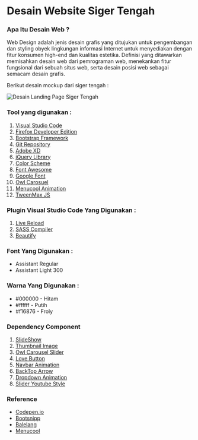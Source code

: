 
# Desain Website Siger Tengah

### Apa Itu Desain Web ?

Web Design adalah jenis desain grafis yang ditujukan untuk pengembangan dan styling obyek lingkungan informasi Internet untuk menyediakan dengan fitur konsumen high-end dan kualitas estetika. Definisi yang ditawarkan memisahkan desain web dari pemrograman web, menekankan fitur fungsional dari sebuah situs web, serta desain posisi web sebagai semacam desain grafis.

Berikut desain mockup dari siger tengah :

![Desain Landing Page Siger Tengah](https://imgbbb.com/images/2019/03/21/Screenshot-50.png)

### Tool yang digunakan :

1. [Visual Studio Code](https://code.visualstudio.com/)
2. [Firefox Developer Edition](https://www.mozilla.org/id/firefox/developer/all/)
3. [Bootstrap Framework](https://getbootstrap.com/)
4. [Git Repository](github.com)
5. [Adobe XD](https://www.adobe.com/products/xd.html)
6. [jQuery Library](https://jquery.com/download/)
7. [Color Scheme](https://coolors.co/)
8. [Font Awesome](https://www.bootstrapcdn.com/fontawesome/)
9. [Google Font](https://fonts.google.com)
10. [Owl Carosuel](https://owlcarousel2.github.io/OwlCarousel2/)
11. [Menucool Animation](http://www.menucool.com)
12. [TweenMax JS](https://greensock.com/)

### Plugin Visual Studio Code Yang Digunakan :
1. [Live Reload](https://marketplace.visualstudio.com/items?itemName=MS-vsliveshare.vsls-vs)
2. [SASS Compiler](https://marketplace.visualstudio.com/items?itemName=ritwickdey.live-sass)
3. [Beautify](https://marketplace.visualstudio.com/items?itemName=ritwickdey.live-sass)

### Font Yang Digunakan :
* Assistant Regular
* Assistant Light 300

### Warna Yang Digunakan :
* #000000 - Hitam
* #ffffff - Putih
* #f16876 - Froly

### Dependency Component
1. [SlideShow](https://bootsnipp.com/snippets/X0Qdv)
2. [Thumbnail Image](https://bootsnipp.com/snippets/0ej)
3. [Owl Carousel Slider](https://codepen.io/glebkema/pen/GqbWYd)
4. [Love Button](https://codepen.io/kuus/pen/sqGBd)
5. [Navbar Animation](http://www.menucool.com/ui/animated-sticky-header-on-scroll)
6. [BackTop Arrow](http://www.menucool.com/ui/back-to-top-arrow)
7. [Dropdown Animation](https://codepen.io/indaFaust/pen/awGpQW)
8. [Slider Youtube Style](https://codepen.io/khadkamhn/pen/RxVKXP)

### Reference

* [Codepen.io](https://codepen.io/)
* [Bootsnipp](https://bootsnip.com)
* [Balelang](https://balelang.com)
* [Menucool](http://www.menucool.com)

